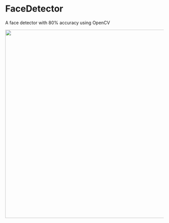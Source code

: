 # FaceDetector
A face detector with 80% accuracy using OpenCV

<img width="600" src="https://user-images.githubusercontent.com/74871887/139448824-53808e59-3097-4942-9b24-9fe31db1e180.png">
